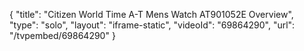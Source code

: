 {
    "title": "Citizen World Time A-T Mens Watch AT901052E Overview",
    "type": "solo",
    "layout": "iframe-static",
    "videoId": "69864290",
    "url": "\/tvpembed\/69864290"
}